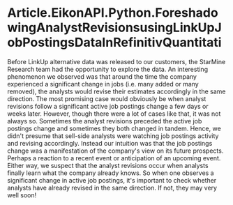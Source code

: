 # Article.EikonAPI.Python.ForeshadowingAnalystRevisionsusingLinkUpJobPostingsDataInRefinitivQuantitati
Before LinkUp alternative data was released to our customers, the StarMine Research team had the opportunity to explore the data. An interesting phenomenon we observed was that around the time the company experienced a significant change in jobs (i.e. many added or many removed), the analysts would revise their estimates accordingly in the same direction. The most promising case would obviously be when analyst revisions follow a significant active job postings change a few days or weeks later. However, though there were a lot of cases like that, it was not always so. Sometimes the analyst revisions preceded the active job postings change and sometimes they both changed in tandem.  Hence, we didn't presume that sell-side analysts were watching job postings activity and revising accordingly. Instead our intuition was that the job postings change was a manifestation of the company's view on its future prospects. Perhaps a reaction to a recent event or anticipation of an upcoming event. Either way, we suspect that the analyst revisions occur when analysts finally learn what the company already knows. So when one observes a significant change in active job postings, it's important to check whether analysts have already revised in the same direction. If not, they may very well soon!

